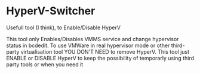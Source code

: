 # HyperV-Switcher
Usefull tool (I think), to Enable/Disable HyperV

This tool only Enables/Disables VMMS service and change hypervisor status in bcdedit. To use VMWare in real hypervisor mode or other third-party virtualisation tool YOU DON'T NEED to remove HyperV. This tool just ENABLE or DISABLE HyperV to keep the possibility of temporarly using third party tools or when you need it

